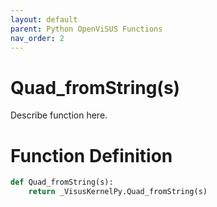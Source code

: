 ```yaml
---
layout: default
parent: Python OpenViSUS Functions
nav_order: 2
---
```


# Quad_fromString(s)

Describe function here.

# Function Definition

```python
def Quad_fromString(s):
    return _VisusKernelPy.Quad_fromString(s)
```